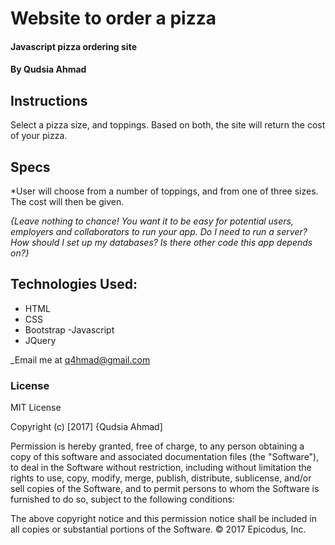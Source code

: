 # Website to order a pizza

#### Javascript pizza ordering site

#### By Qudsia Ahmad

## Instructions

Select a pizza size, and toppings. Based on both, the site will return the cost of your pizza.

## Specs

*User will choose from a number of toppings, and from one of three sizes. The cost will then be given.


_{Leave nothing to chance! You want it to be easy for potential users, employers and collaborators to run your app. Do I need to run a server? How should I set up my databases? Is there other code this app depends on?}_

## Technologies Used:
  - HTML
  - CSS
  - Bootstrap
  -Javascript
  - JQuery

_Email me at q4hmad@gmail.com


### License

MIT License

Copyright (c) [2017] {Qudsia Ahmad]

  Permission is hereby granted, free of charge, to any person obtaining a copy of this software and associated documentation files (the "Software"), to deal in the Software without restriction, including without limitation the rights to use, copy, modify, merge, publish, distribute, sublicense, and/or sell copies of the Software, and to permit persons to whom the Software is furnished to do so, subject to the following conditions:

  The above copyright notice and this permission notice shall be included in all copies or substantial portions of the Software.
© 2017 Epicodus, Inc.
